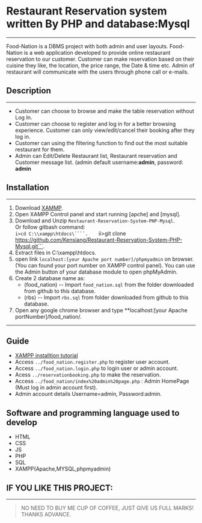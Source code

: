 # Restaurant Reservation system written By PHP and database:Mysql
---
Food-Nation is a DBMS project with both admin and user layouts. 
Food-Nation is a web application developed to provide online restaurant reservation to our customer. Customer can make reservation based on their cuisine they like, the location, the price range, the Date & time etc. Admin of restaurant will communicate with the users through phone call or e-mails. 

## Description
---
- Customer can choose to browse and make the table reservation without Log In.
- Customer can choose to register and log in for a better browsing experience. Customer can only view/edit/cancel their booking after they log in.
- Customer can using the filtering function to find out the most suitable restaurant for them.
- Admin can Edit/Delete Restaurant list, Restaurant reservation and Customer message list. (admin default username:**admin**, password: **admin**


## Installation
---
1. Download [XAMMP](https://www.apachefriends.org/download.html).
2. Open XAMPP Control panel and start running [apche] and [mysql].  
3. Download and Unzip `Restaurant-Reservation-System-PHP-Mysql`.  
  Or follow gitbash command:  
  ```i>cd C:\\xampp\htdocs\````.   
   ```ii>git clone https://github.com/Kensiang/Restaurant-Reservation-System-PHP-Mysql.git```. 
4. Extract files in C:\xampp\htdocs.
5. open link `localhost:[your Apache port number]/phpmyadmin` on browser. (You can found your port number on XAMPP control panel). You can use the Admin button of your database module to open phpMyAdmin.   
6. Create 2 database name as:
   - (food_nation) -- Import `food_nation.sql` from the folder downloaded from github to this database.
   - (rbs) --  Import `rbs.sql` from folder downloaded from github to this database. 
7. Open any google chrome browser and type **localhost:[your Apache portNumber]/food_nation/. 
---

## Guide
- [XAMPP installtion tutorial](https://www.ionos.com/digitalguide/server/tools/xampp-tutorial-create-your-own-local-test-server/)
- Access `../food_nation.register.php` to register user account.
- Access `../food_nation.login.php` to login user or admin account.
- Acess `../reservationbooking.php` to  make the reservation. 
- Access `../food_nation/index%20admin%20page.php` : Admin HomePage (Must log in admin account first). 
- Admin account details Username=admin, Password:admin. 

## Software and programming language used to develop
- HTML
- CSS
- JS
- PHP
- SQL
- XAMPP(Apache,MYSQL,phpmyadmin)

## IF YOU LIKE THIS PROJECT:
---
> NO NEED TO BUY ME CUP OF COFFEE, JUST GIVE US FULL MARKS! THANKS ADVANCE. 

